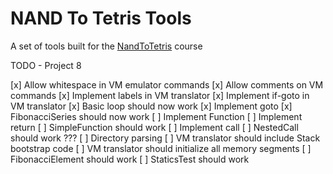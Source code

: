 # NAND To Tetris Tools

A set of tools built for the [NandToTetris](https://www.nand2tetris.org/) course

TODO - Project 8

[x] Allow whitespace in VM emulator commands
[x] Allow comments on VM commands
[x] Implement labels in VM translator
[x] Implement if-goto in VM translator
[x] Basic loop should now work
[x] Implement goto
[x] FibonacciSeries should now work
[ ] Implement Function
[ ] Implement return
[ ] SimpleFunction should work
[ ] Implement call
[ ] NestedCall should work ???
[ ] Directory parsing
[ ] VM translator should include Stack bootstrap code
[ ] VM translator should initialize all memory segments
[ ] FibonacciElement should work
[ ] StaticsTest should work
